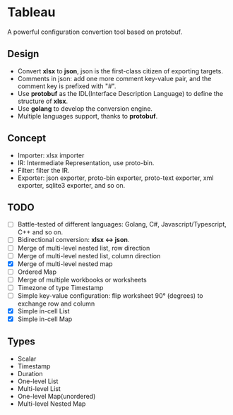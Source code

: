 # Tableau
A powerful configuration convertion tool based on protobuf.

## Design
- Convert **xlsx** to **json**, json is the first-class citizen of exporting targets.
- Comments in json: add one more comment key-value pair, and the comment key is prefixed with "#".
- Use **protobuf** as the IDL(Interface Description Language) to define the structure of **xlsx**.
- Use **golang** to develop the conversion engine.
- Multiple languages support, thanks to **protobuf**.

## Concept
- Importer: xlsx importer
- IR: Intermediate Representation, use proto-bin.
- Filter: filter the IR.
- Exporter: json exporter, proto-bin exporter, proto-text exporter, xml exporter, sqlite3 exporter, and so on.

## TODO
- [ ] Battle-tested of different languages: Golang, C#, Javascript/Typescript, C++ and so on.
- [ ] Bidirectional conversion: **xlsx <-> json**.
- [ ] Merge of multi-level nested list, row direction
- [ ] Merge of multi-level nested list, column direction
- [x] Merge of multi-level nested map
- [ ] Ordered Map
- [ ] Merge of multiple workbooks or worksheets
- [ ] Timezone of type Timestamp
- [ ] Simple key-value configuration: flip worksheet 90° (degrees) to exchange row and column 
- [x] Simple in-cell List
- [x] Simple in-cell Map

## Types
- Scalar
- Timestamp
- Duration
- One-level List
- Multi-level List
- One-level Map(unordered)
- Multi-level Nested Map


